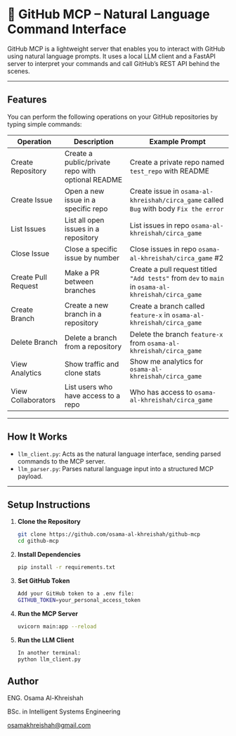 # 🤖 GitHub MCP – Natural Language Command Interface

GitHub MCP is a lightweight server that enables you to interact with GitHub using natural language prompts. It uses a local LLM client and a FastAPI server to interpret your commands and call GitHub’s REST API behind the scenes.

---

##  Features

You can perform the following operations on your GitHub repositories by typing simple commands:

| Operation           | Description                                     | Example Prompt |
|---------------------|-------------------------------------------------|----------------|
| Create Repository    | Create a public/private repo with optional README | Create a private repo named `test_repo` with README |
| Create Issue         | Open a new issue in a specific repo             | Create issue in `osama-al-khreishah/circa_game` called `Bug` with body `Fix the error` |
| List Issues          | List all open issues in a repository            | List issues in repo `osama-al-khreishah/circa_game` |
| Close Issue          | Close a specific issue by number                | Close issues in repo `osama-al-khreishah/circa_game` #2 |
| Create Pull Request  | Make a PR between branches                      | Create a pull request titled `"Add tests"` from `dev` to `main` in `osama-al-khreishah/circa_game` |
| Create Branch        | Create a new branch in a repository             | Create a branch called `feature-x` in `osama-al-khreishah/circa_game` |
| Delete Branch        | Delete a branch from a repository               | Delete the branch `feature-x` from `osama-al-khreishah/circa_game` |
| View Analytics       | Show traffic and clone stats                    | Show me analytics for `osama-al-khreishah/circa_game` |
| View Collaborators   | List users who have access to a repo            | Who has access to `osama-al-khreishah/circa_game` |

---

##  How It Works

- `llm_client.py`: Acts as the natural language interface, sending parsed commands to the MCP server.
- `llm_parser.py`: Parses natural language input into a structured MCP payload.

---

##  Setup Instructions

1. **Clone the Repository**
   ```bash
   git clone https://github.com/osama-al-khreishah/github-mcp
   cd github-mcp
2. **Install Dependencies**
   ```bash
   pip install -r requirements.txt
3. **Set GitHub Token**
   ```bash
   Add your GitHub token to a .env file:
   GITHUB_TOKEN=your_personal_access_token
4. **Run the MCP Server**
   ```bash
   uvicorn main:app --reload
5. **Run the LLM Client**
   ```bash
   In another terminal:
   python llm_client.py

## Author
ENG. Osama Al-Khreishah

BSc. in Intelligent Systems Engineering

osamakhreishah@gmail.com